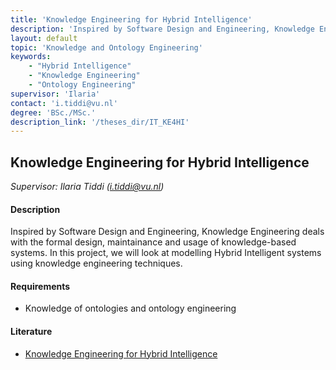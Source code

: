 ```yaml
---
title: 'Knowledge Engineering for Hybrid Intelligence'
description: 'Inspired by Software Design and Engineering, Knowledge Engineering deals with the formal design, maintainance and usage of knowledge-based systems. In this project, we will look at modelling Hybrid Intelligent systems using knowledge engineering techniques.'
layout: default
topic: 'Knowledge and Ontology Engineering'
keywords:
    - "Hybrid Intelligence"
    - "Knowledge Engineering"
    - "Ontology Engineering"
supervisor: 'Ilaria'
contact: 'i.tiddi@vu.nl'
degree: 'BSc./MSc.'
description_link: '/theses_dir/IT_KE4HI'
---
```


## Knowledge Engineering for Hybrid Intelligence 
*Supervisor: Ilaria Tiddi (i.tiddi@vu.nl)*

#### Description
Inspired by Software Design and Engineering, Knowledge Engineering deals with the formal design, maintainance and usage of knowledge-based systems. In this project, we will look at modelling Hybrid Intelligent systems using knowledge engineering techniques.

#### Requirements
- Knowledge of ontologies and ontology engineering

#### Literature
- [Knowledge Engineering for Hybrid Intelligence](https://dl.acm.org/doi/pdf/10.1145/3587259.3627541)
